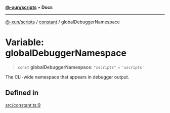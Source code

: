[**@-xun/scripts**](../../README.md) • **Docs**

***

[@-xun/scripts](../../README.md) / [constant](../README.md) / globalDebuggerNamespace

# Variable: globalDebuggerNamespace

> `const` **globalDebuggerNamespace**: `"xscripts"` = `'xscripts'`

The CLI-wide namespace that appears in debugger output.

## Defined in

[src/constant.ts:9](https://github.com/Xunnamius/xscripts/blob/4daa0986ccf09c4199915254d8a1d8095507731a/src/constant.ts#L9)
